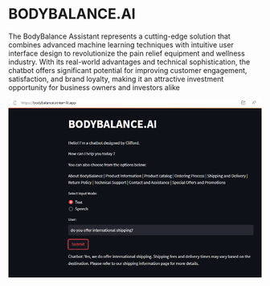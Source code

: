 # BODYBALANCE.AI
 The BodyBalance Assistant represents a cutting-edge solution that combines advanced machine learning techniques with intuitive user interface design to revolutionize the pain relief equipment and wellness industry. With its real-world advantages and technical sophistication, the chatbot offers significant potential for improving customer engagement, satisfaction, and brand loyalty, making it an attractive investment opportunity for business owners and investors alike

![BodyBalance AI](https://github.com/cliffordnwanna/BODYBALANCE.AI/blob/main/images/bodybalance.png)
